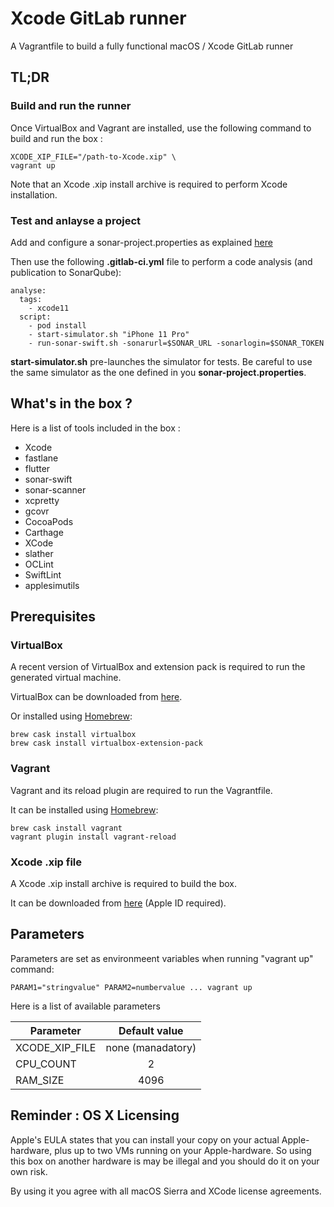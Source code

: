 # Xcode GitLab runner

A Vagrantfile to build a fully functional macOS / Xcode GitLab runner

## TL;DR

### Build and run the runner
Once VirtualBox and Vagrant are installed, use the following command to build and run the box :

    XCODE_XIP_FILE="/path-to-Xcode.xip" \
    vagrant up

Note that an Xcode .xip install archive is required to perform Xcode installation.

### Test and anlayse a project
Add and configure a sonar-project.properties as explained [here](https://github.com/Backelite/sonar-swift)

Then use the following **.gitlab-ci.yml** file to perform a code analysis (and publication to SonarQube):

    analyse:
      tags:
        - xcode11
      script:
        - pod install
        - start-simulator.sh "iPhone 11 Pro"
        - run-sonar-swift.sh -sonarurl=$SONAR_URL -sonarlogin=$SONAR_TOKEN
  
**start-simulator.sh** pre-launches the simulator for tests. Be careful to use the same simulator as the one defined in you **sonar-project.properties**.


## What's in the box ?

Here is a list of tools included in the box :
- Xcode
- fastlane
- flutter
- sonar-swift
- sonar-scanner
- xcpretty
- gcovr
- CocoaPods
- Carthage
- XCode
- slather
- OCLint
- SwiftLint
- applesimutils

## Prerequisites

### VirtualBox

A recent version of VirtualBox and extension pack is required to run the generated virtual machine.

VirtualBox can be downloaded from [here](https://www.virtualbox.org/).

Or installed using [Homebrew](https://brew.sh/): 

    brew cask install virtualbox
    brew cask install virtualbox-extension-pack

### Vagrant

Vagrant and its reload plugin are required to run the Vagrantfile.

It can be installed using [Homebrew](https://brew.sh/):

    brew cask install vagrant
    vagrant plugin install vagrant-reload

### Xcode .xip file

A Xcode .xip install archive is required to build the box.

It can be downloaded from [here](https://developer.apple.com/download/more/) (Apple ID required).

## Parameters

Parameters are set as environmeent variables when running "vagrant up" command:

    PARAM1="stringvalue" PARAM2=numbervalue ... vagrant up

Here is a list of available parameters

| Parameter                 | Default value        |
|---------------------------|:--------------------:|
| XCODE_XIP_FILE            | none (manadatory)    |
| CPU_COUNT                 | 2                    |
| RAM_SIZE                  | 4096                 |

## Reminder : OS X Licensing
Apple's EULA states that you can install your copy on your actual Apple-hardware, plus up to two VMs running on your Apple-hardware. So using this box on another hardware is may be illegal and you should do it on your own risk.

By using it you agree with all macOS Sierra and XCode license agreements.

